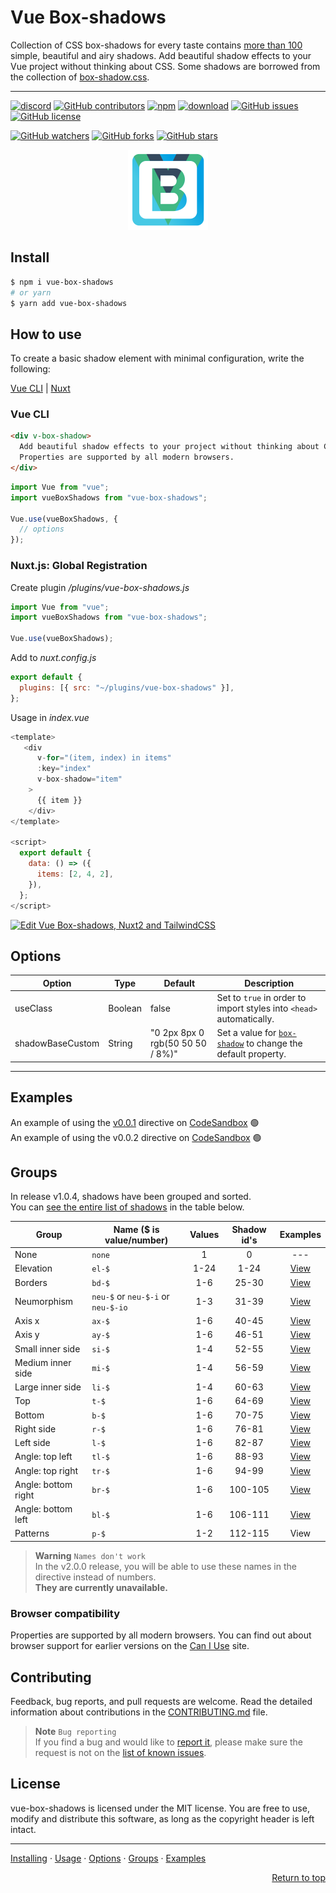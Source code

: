 # Vue Box-shadows

Collection of CSS box-shadows for every taste contains [more than 100](#groups) simple, beautiful and airy shadows. Add beautiful shadow effects to your Vue project without thinking about CSS. Some shadows are borrowed from the collection of [box-shadow.css][bsh-repo].

---

[![discord][discord-img]][discord]
[![GitHub contributors][contributors-img]][contributors]
[![npm][npm-img]][npm]
[![download][download-img]][download]
[![GitHub issues][issues-img]][issues]
[![GitHub license][license-img]][license]

[![GitHub watchers](https://img.shields.io/github/watchers/andrejsharapov/vue-box-shadows?style=social)][watchers]
[![GitHub forks](https://img.shields.io/github/forks/andrejsharapov/vue-box-shadows.svg?style=social&)][forks]
[![GitHub stars](https://img.shields.io/github/stars/andrejsharapov/vue-box-shadows.svg?style=social)][stars]

<p align="center">
<img alt="vue-box-shadows" width="128" height="128" src="https://raw.githubusercontent.com/andrejsharapov/vue-box-shadows/master/src/logo.png">
</p>

## Install

```bash
$ npm i vue-box-shadows
# or yarn
$ yarn add vue-box-shadows
```

## How to use

To create a basic shadow element with minimal configuration, write the following:

[Vue CLI](#vue-cli) | [Nuxt](#nuxtjs-global-registration)

### Vue CLI

```html
<div v-box-shadow>
  Add beautiful shadow effects to your project without thinking about CSS.
  Properties are supported by all modern browsers.
</div>
```

```js
import Vue from "vue";
import vueBoxShadows from "vue-box-shadows";

Vue.use(vueBoxShadows, {
  // options
});
```

### Nuxt.js: Global Registration

Create plugin _/plugins/vue-box-shadows.js_

```js
import Vue from "vue";
import vueBoxShadows from "vue-box-shadows";

Vue.use(vueBoxShadows);
```

Add to _nuxt.config.js_

```js
export default {
  plugins: [{ src: "~/plugins/vue-box-shadows" }],
};
```

Usage in _index.vue_

```js
<template>
   <div
      v-for="(item, index) in items"
      :key="index"
      v-box-shadow="item"
    >
      {{ item }}
    </div>
</template>

<script>
  export default {
    data: () => ({
      items: [2, 4, 2],
    }),
  };
</script>
```

[![Edit Vue Box-shadows, Nuxt2 and TailwindCSS](https://codesandbox.io/static/img/play-codesandbox.svg)](https://codesandbox.io/s/vue-box-shadows-nuxt2-and-tailwindcss-db9968?fontsize=14&hidenavigation=1&theme=dark)

## Options

| Option           | Type    | Default                          | Description                                                          |
| ---------------- | ------- | -------------------------------- | -------------------------------------------------------------------- |
| useClass         | Boolean | false                            | Set to `true` in order to import styles into `<head>` automatically. |
| shadowBaseCustom | String  | "0 2px 8px 0 rgb(50 50 50 / 8%)" | Set a value for [`box-shadow`][docs] to change the default property. |

---

## Examples

An example of using the [v0.0.1](https://github.com/andrejsharapov/vue-box-shadows/discussions/7#discussioncomment-3175104) directive on [CodeSandbox][codesandbox-01] :green_circle:  
An example of using the v0.0.2 directive on [CodeSandbox][codesandbox-02] :green_circle:

## Groups

In release v1.0.4, shadows have been grouped and sorted.  
You can [see the entire list of shadows][1.0.4] in the table below.

| Group               | Name ($ is value/number)           | Values | Shadow id's |    Examples    |
| ------------------- | ---------------------------------- | :----: | :---------: | :------------: |
| None                | `none`                             |   1    |      0      |      ---       |
| Elevation           | `el-$`                             |  1-24  |    1-24     | [View][ex-el]  |
| Borders             | `bd-$`                             |  1-6   |    25-30    | [View][ex-bd]  |
| Neumorphism         | `neu-$` or `neu-$-i` or `neu-$-io` |  1-3   |    31-39    | [View][ex-neu] |
| Axis x              | `ax-$`                             |  1-6   |    40-45    | [View][ex-ax]  |
| Axis y              | `ay-$`                             |  1-6   |    46-51    | [View][ex-ay]  |
| Small inner side    | `si-$`                             |  1-4   |    52-55    | [View][ex-si]  |
| Medium inner side   | `mi-$`                             |  1-4   |    56-59    | [View][ex-mi]  |
| Large inner side    | `li-$`                             |  1-4   |    60-63    | [View][ex-li]  |
| Top                 | `t-$`                              |  1-6   |    64-69    |  [View][ex-t]  |
| Bottom              | `b-$`                              |  1-6   |    70-75    |  [View][ex-b]  |
| Right side          | `r-$`                              |  1-6   |    76-81    |  [View][ex-r]  |
| Left side           | `l-$`                              |  1-6   |    82-87    |  [View][ex-l]  |
| Angle: top left     | `tl-$`                             |  1-6   |    88-93    | [View][ex-tl]  |
| Angle: top right    | `tr-$`                             |  1-6   |    94-99    | [View][ex-tr]  |
| Angle: bottom right | `br-$`                             |  1-6   |   100-105   | [View][ex-br]  |
| Angle: bottom left  | `bl-$`                             |  1-6   |   106-111   | [View][ex-bl]  |
| Patterns            | `p-$`                              |  1-2   |   112-115   |      View      |

> **Warning** `Names don't work`  
> In the v2.0.0 release, you will be able to use these names in the directive instead of numbers.  
> **They are currently unavailable.**

### Browser compatibility

Properties are supported by all modern browsers. You can find out about browser support for earlier versions on the [Can I Use][caniuse] site.

## Contributing

Feedback, bug reports, and pull requests are welcome. Read the detailed information about contributions in the [CONTRIBUTING.md][contributing] file.

> **Note** `Bug reporting`  
> If you find a bug and would like to [report it][bug-report], please make sure the request is not on the [list of known issues][bugs].

## License

vue-box-shadows is licensed under the MIT license. You are free to use, modify and distribute this software, as long as the copyright header is left intact.

---

[Installing](#install) · [Usage](#how-to-use) · [Options](#options) · [Groups](#groups) · [Examples](#examples)

<p align="right">
<a href="#vue-box-shadows">Return to top</a>
</p>

[bsh-repo]: https://github.com/madeas/box-shadows.css
[caniuse]: https://caniuse.com/?search=box-shadow
[codesandbox-01]: https://codesandbox.io/s/vue-box-shadows-0-0-1-ukvpi1
[codesandbox-02]: https://codesandbox.io/s/vue-box-shadows-0-0-2-j5fx1i
[1.0.4]: https://codesandbox.io/s/vue-box-shadows-1-0-4-mrjlvt

<!--  -->

[docs]: https://developer.mozilla.org/en-US/docs/Web/CSS/box-shadow
[contributing]: https://github.com/andrejsharapov/vue-box-shadows/blob/master/CONTRIBUTING.md
[testing]: https://github.com/andrejsharapov/vue-box-shadows/discussions/8
[bugs]: https://github.com/andrejsharapov/vue-box-shadows/issues?q=is%3Aissue+is%3Aopen+sort%3Aupdated-desc+label%3ABugfix
[bug-report]: https://github.com/andrejsharapov/vue-box-shadows/issues/new?labels=Bug+report&template=bug_report.md+

<!--  -->

[discord]: https://discord.gg/XtT4Hdf3
[discord-img]: https://img.shields.io/badge/discord-channel-5865f2.svg

<!--  -->

[npm]: https://www.npmjs.com/package/vue-box-shadows
[npm-img]: https://img.shields.io/npm/v/vue-box-shadows?color=c53635
[download]: https://npm-stat.com/charts.html?package=vue-box-shadows
[download-img]: https://img.shields.io/npm/dm/vue-box-shadows.svg
[license]: https://github.com/andrejsharapov/vue-box-shadows/blob/master/LICENSE
[license-img]: https://img.shields.io/github/license/andrejsharapov/vue-box-shadows.svg
[issues]: https://github.com/andrejsharapov/vue-box-shadows/issues/
[issues-img]: https://img.shields.io/github/issues/andrejsharapov/vue-box-shadows.svg
[contributors]: https://github.com/andrejsharapov/vue-box-shadows/graphs/contributors/
[contributors-img]: https://img.shields.io/github/contributors/andrejsharapov/vue-box-shadows?color=fd7e17

<!--  -->

[watchers]: https://github.com/andrejsharapov/vue-box-shadows/watchers/
[forks]: https://github.com/andrejsharapov/vue-box-shadows/network/
[stars]: https://github.com/andrejsharapov/vue-box-shadows/stargazers/

<!--  -->

[ex-el]: https://codesandbox.io/s/v-b-s-1-0-4-elevation-w22j9h?file=/src/App.vue
[ex-bd]: https://codesandbox.io/s/v-b-s-1-0-4-bd-merco1?file=/src/App.vue
[ex-neu]: https://codesandbox.io/s/v-b-s-1-0-4-neumorphism-0pnb12?file=/src/App.vu
[ex-ax]: https://codesandbox.io/s/v-b-s-1-0-4-axis-x-msdqlx?file=/src/App.vue
[ex-ay]: https://codesandbox.io/s/v-b-s-1-0-4-axis-y-nzd9gm?file=/src/App.vue
[ex-si]: https://codesandbox.io/s/v-b-s-1-0-4-si-rppl4t?file=/src/App.vue
[ex-mi]: https://codesandbox.io/s/v-b-s-1-0-4-mi-pcisfe?file=/src/App.vue
[ex-li]: https://codesandbox.io/s/v-b-s-1-0-4-li-yu3hf1?file=/src/App.vue
[ex-t]: https://codesandbox.io/s/v-b-s-1-0-4-top-wezz49?file=/src/App.vue
[ex-b]: https://codesandbox.io/s/v-b-s-1-0-4-bottom-t7fjxr?file=/src/App.vue
[ex-r]: https://codesandbox.io/s/v-b-s-1-0-4-right-vjc7f1?file=/src/App.vue
[ex-l]: https://codesandbox.io/s/v-b-s-1-0-4-left-jz580s?file=/src/App.vue
[ex-tl]: https://codesandbox.io/s/v-b-s-1-0-4-tl-ir0icl?file=/src/App.vue
[ex-tr]: https://codesandbox.io/s/v-b-s-1-0-4-tr-mvskqv?file=/src/App.vue
[ex-br]: https://codesandbox.io/s/v-b-s-1-0-4-br-ktwumh?file=/src/App.vue
[ex-bl]: https://codesandbox.io/s/v-b-s-1-0-4-bl-g231ml?file=/src/App.vue
